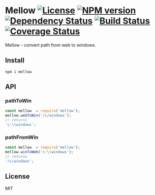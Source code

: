 # Mellow [![License][LicenseIMGURL]][LicenseURL] [![NPM version][NPMIMGURL]][NPMURL] [![Dependency Status][DependencyStatusIMGURL]][DependencyStatusURL] [![Build Status][BuildStatusIMGURL]][BuildStatusURL] [![Coverage Status][CoverageIMGURL]][CoverageURL]

[NPMIMGURL]: https://img.shields.io/npm/v/mellow.svg?style=flat
[BuildStatusIMGURL]: https://img.shields.io/travis/coderaiser/mellow/master.svg?style=flat
[DependencyStatusIMGURL]: https://img.shields.io/david/coderaiser/mellow.svg?style=flat
[LicenseIMGURL]: https://img.shields.io/badge/license-MIT-317BF9.svg?style=flat
[NPMURL]: https://npmjs.org/package/mellow "npm"
[BuildStatusURL]: https://travis-ci.org/coderaiser/mellow "Build Status"
[DependencyStatusURL]: https://david-dm.org/coderaiser/mellow "Dependency Status"
[LicenseURL]: https://tldrlegal.com/license/mit-license "MIT License"
[CoverageURL]: https://coveralls.io/github/coderaiser/mellow?branch=master
[CoverageIMGURL]: https://coveralls.io/repos/coderaiser/mellow/badge.svg?branch=master&service=github

Mellow - convert path from web to windows.

## Install

```
npm i mellow
```

## API

### pathToWin

```js
const mellow  = require('mellow');
mellow.webToWin('/c/windows');
// returns
'c:\\windows';
```

### pathFromWin

```js
const mellow  = require('mellow');
mellow.winToWeb('c:\\windows');
// returns
'/c/windows';
```

## License

MIT
